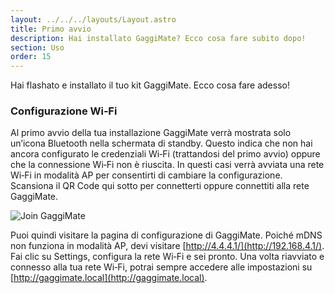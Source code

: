 ```yaml
---
layout: ../../../layouts/Layout.astro
title: Primo avvio
description: Hai installato GaggiMate? Ecco cosa fare subito dopo!
section: Uso
order: 15
---
```


Hai flashato e installato il tuo kit GaggiMate. Ecco cosa fare adesso!

### Configurazione Wi‑Fi

Al primo avvio della tua installazione GaggiMate verrà mostrata solo un’icona Bluetooth nella schermata di standby.
Questo indica che non hai ancora configurato le credenziali Wi‑Fi (trattandosi del primo avvio) oppure che la connessione Wi‑Fi non è riuscita.
In questi casi verrà avviata una rete Wi‑Fi in modalità AP per consentirti di cambiare la configurazione. Scansiona il QR Code qui sotto per connetterti oppure connettiti alla rete GaggiMate.

<div class="flex justify-center w-full">

![Join GaggiMate](../../../assets/images/wifi_qrcode.png)

</div>

Puoi quindi visitare la pagina di configurazione di GaggiMate. Poiché mDNS non funziona in modalità AP, devi visitare [http://4.4.4.1/](http://192.168.4.1/).
Fai clic su Settings, configura la rete Wi‑Fi e sei pronto. Una volta riavviato e connesso alla tua rete Wi‑Fi, potrai sempre accedere alle impostazioni su [http://gaggimate.local](http://gaggimate.local).

